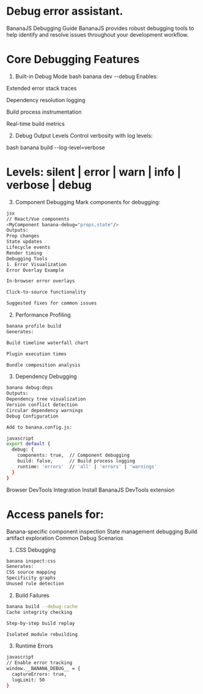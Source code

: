 # Debug error assistant.

BananaJS Debugging Guide
BananaJS provides robust debugging tools to help identify and resolve issues throughout your development workflow.


# Core Debugging Features
1. Built-in Debug Mode
bash
banana dev --debug
Enables:

Extended error stack traces

Dependency resolution logging

Build process instrumentation

Real-time build metrics

2. Debug Output Levels
Control verbosity with log levels:

bash
banana build --log-level=verbose
# Levels: silent | error | warn | info | verbose | debug
3. Component Debugging
Mark components for debugging:


```bash
jsx
// React/Vue components
<MyComponent banana-debug="props,state"/>
Outputs:
Prop changes
State updates
Lifecycle events
Render timing
Debugging Tools
1. Error Visualization
Error Overlay Example

In-browser error overlays

Click-to-source functionality

Suggested fixes for common issues
```


2. Performance Profiling
```bash
banana profile build
Generates:

Build timeline waterfall chart

Plugin execution times

Bundle composition analysis
```


3. Dependency Debugging

```bash
banana debug:deps
Outputs:
Dependency tree visualization
Version conflict detection
Circular dependency warnings
Debug Configuration
```



```bash
Add to banana.config.js:

javascript
export default {
  debug: {
    components: true,  // Component debugging
    build: false,      // Build process logging
    runtime: 'errors'  // 'all' | 'errors' | 'warnings'
  }
}
```

Browser DevTools Integration
Install BananaJS DevTools extension

# Access panels for:
Banana-specific component inspection
State management debugging
Build artifact exploration
Common Debug Scenarios

1. CSS Debugging
```bash
banana inspect:css
Generates:
CSS source mapping
Specificity graphs
Unused rule detection
```

2. Build Failures

```bash
banana build --debug-cache
Cache integrity checking

Step-by-step build replay

Isolated module rebuilding
```
3. Runtime Errors

```bash
javascript
// Enable error tracking
window.__BANANA_DEBUG__ = {
  captureErrors: true,
  logLimit: 50
}
```